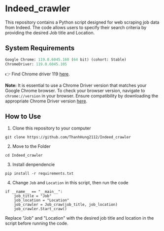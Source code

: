 # Indeed_crawler

This repository contains a Python script designed for web scraping job data from Indeed. The code allows users to specify their search criteria by providing the desired Job title and Location.

## System Requirements
    
```python
Google Chrome: 119.0.6045.160 (64 bit) (cohort: Stable)
ChromeDriver: 119.0.6045.105 
```

👉 Find Chrome driver 119 [here](https://googlechromelabs.github.io/chrome-for-testing/).

**Note:** It is essential to use a Chrome Driver version that matches your Google Chrome browser. To check your browser version, navigate to `chrome://version` in your browser. Ensure compatibility by downloading the appropriate Chrome Driver version [here](https://chromedriver.chromium.org/downloads).

## How to Use

1. Clone this repository to your computer
```
git clone https://github.com/ThanhHung2112/Indeed_crawler
```
2. Move to the Folder
```
cd Indeed_crawler
```
3. Install denpendencie
```
pip install -r requirements.txt
```
4. Change `Job` and `Location` in this script, then run the code
```
if __name__ == "__main__":
    job_title = "Job"
    job_location = "Location"
    job_crawler = Job_craw(job_title, job_location) 
    job_crawler.Start_craw()
```
 Replace "Job" and "Location" with the desired job title and location in the script before running the code.
